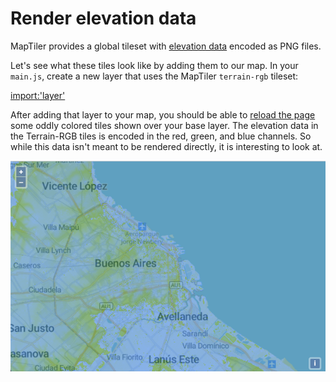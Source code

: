 # Render elevation data

MapTiler provides a global tileset with [elevation data](https://cloud.maptiler.com/tiles/terrain-rgb/) encoded as PNG files.

Let's see what these tiles look like by adding them to our map.  In your `main.js`, create a new layer that uses the MapTiler `terrain-rgb` tileset:

[import:'layer'](../../../src/en/examples/data-tiles/elevation.js)

After adding that layer to your map, you should be able to [reload the page]({{book.workshopUrl}}/) some oddly colored tiles shown over your base layer.  The elevation data in the Terrain-RGB tiles is encoded in the red, green, and blue channels.  So while this data isn't meant to be rendered directly, it is interesting to look at.

![Terrain-RGB tiles rendered over a base map](elevation.png)
